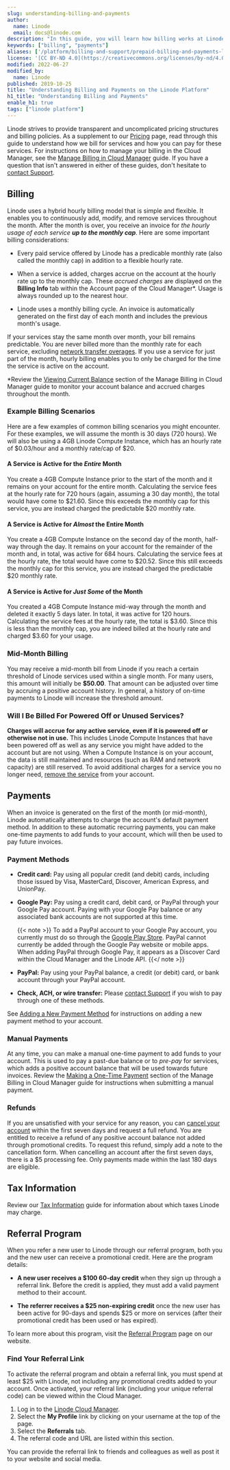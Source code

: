 ```yaml
---
slug: understanding-billing-and-payments
author:
  name: Linode
  email: docs@linode.com
description: "In this guide, you will learn how billing works at Linode, what payment methods are accepted, and other important billing related information."
keywords: ["billing", "payments"]
aliases: ['/platform/billing-and-support/prepaid-billing-and-payments-legacy/','/platform/billing-and-support/how-linode-billing-works/','/platform/billing-and-support/upgrade-to-hourly-billing/','/guides/how-linode-billing-works/','/billing-and-payments/','/platform/billing-and-support/billing-and-payments-classic-manager/','/platform/billing-and-support/billing-and-payments-new-manager/','/platform/billing-and-payments/','/platform/billing-and-support/billing-and-payments/',/guides/billing-and-payments/]
license: '[CC BY-ND 4.0](https://creativecommons.org/licenses/by-nd/4.0)'
modified: 2022-06-27
modified_by:
  name: Linode
published: 2019-10-25
title: "Understanding Billing and Payments on the Linode Platform"
h1_title: "Understanding Billing and Payments"
enable_h1: true
tags: ["linode platform"]
---
```


Linode strives to provide transparent and uncomplicated pricing structures and billing policies. As a supplement to our [Pricing](https://www.linode.com/pricing/) page, read through this guide to understand how we bill for services and how you can pay for these services. For instructions on how to manage your billing in the Cloud Manager, see the [Manage Billing in Cloud Manager](/docs/guides/manage-billing-in-cloud-manager/) guide. If you have a question that isn't answered in either of these guides, don't hesitate to [contact Support](https://www.linode.com/support/).

## Billing

Linode uses a hybrid hourly billing model that is simple and flexible. It enables you to continuously add, modify, and remove services throughout the month. After the month is over, you receive an invoice for *the hourly usage of each service **up to the monthly cap***. Here are some important billing considerations:

- Every paid service offered by Linode has a predicable monthly rate (also called the monthly cap) in addition to a flexible hourly rate.

- When a service is added, charges accrue on the account at the hourly rate up to the monthly cap. These *accrued charges* are displayed on the **Billing Info** tab within the Account page of the Cloud Manager\*. Usage is always rounded up to the nearest hour.

- Linode uses a monthly billing cycle. An invoice is automatically generated on the first day of each month and includes the previous month's usage.

If your services stay the same month over month, your bill remains predictable. You are never billed more than the monthly rate for each service, excluding [network transfer overages](/docs/guides/network-transfer/). If you use a service for just part of the month, hourly billing enables you to only be charged for the time the service is active on the account.

\*Review the [Viewing Current Balance](/docs/guides/manage-billing-in-cloud-manager/#accessing-billing-information) section of the Manage Billing in Cloud Manager guide to monitor your account balance and accrued charges throughout the month.

### Example Billing Scenarios

Here are a few examples of common billing scenarios you might encounter. For these examples, we will assume the month is 30 days (720 hours). We will also be using a 4GB Linode Compute Instance, which has an hourly rate of $0.03/hour and a monthly rate/cap of $20.

#### A Service is Active for the *Entire* Month

You create a 4GB Compute Instance prior to the start of the month and it remains on your account for the entire month. Calculating the service fees at the hourly rate for 720 hours (again, assuming a 30 day month), the total would have come to $21.60. Since this exceeds the monthly cap for this service, you are instead charged the predictable $20 monthly rate.

#### A Service is Active for *Almost* the Entire Month

You create a 4GB Compute Instance on the second day of the month, half-way through the day. It remains on your account for the remainder of the month and, in total, was active for 684 hours. Calculating the service fees at the hourly rate, the total would have come to $20.52. Since this still exceeds the monthly cap for this service, you are instead charged the predictable $20 monthly rate.

#### A Service is Active for *Just Some* of the Month

You created a 4GB Compute Instance mid-way through the month and deleted it exactly 5 days later. In total, it was active for 120 hours. Calculating the service fees at the hourly rate, the total is $3.60. Since this is less than the monthly cap, you are indeed billed at the hourly rate and charged $3.60 for your usage.

### Mid-Month Billing

You may receive a mid-month bill from Linode if you reach a certain threshold of Linode services used within a single month. For many users, this amount will initially be **$50.00**. That amount can be adjusted over time by accruing a positive account history. In general, a history of on-time payments to Linode will increase the threshold amount.

### Will I Be Billed For Powered Off or Unused Services?

**Charges will accrue for any active service, even if it is powered off or otherwise not in use.**  This includes Linode Compute Instances that have been powered off as well as any service you might have added to the account but are not using. When a Compute Instance is on your account, the data is still maintained and resources (such as RAM and network capacity) are still reserved. To avoid additional charges for a service you no longer need, [remove the service](/docs/guides/manage-billing-in-cloud-manager/#removing-services) from your account.

## Payments

When an invoice is generated on the first of the month (or mid-month), Linode automatically attempts to charge the account's default payment method. In addition to these automatic recurring payments, you can make one-time payments to add funds to your account, which will then be used to pay future invoices.

### Payment Methods

- **Credit card:** Pay using all popular credit (and debit) cards, including those issued by Visa, MasterCard, Discover, American Express, and UnionPay.

- **Google Pay:** Pay using a credit card, debit card, or PayPal through your Google Pay account. Paying with your Google Pay balance or any associated bank accounts are not supported at this time.

    {{< note >}}
To add a PayPal account to your Google Pay account, you currently must do so through the [Google Play Store](https://play.google.com/store/paymentmethods). PayPal cannot currently be added through the Google Pay website or mobile apps. When adding PayPal through Google Pay, it appears as a Discover Card within the Cloud Manager and the Linode API.
{{</ note >}}

- **PayPal:** Pay using your PayPal balance, a credit (or debit) card, or bank account through your PayPal account.

- **Check, ACH, or wire transfer:** Please [contact Support](https://www.linode.com/support/) if you wish to pay through one of these methods.

See [Adding a New Payment Method](/docs/guides/manage-billing-in-cloud-manager/#adding-a-new-payment-method) for instructions on adding a new payment method to your account.

### Manual Payments

At any time, you can make a manual one-time payment to add funds to your account. This is used to pay a past-due balance or to *pre-pay* for services, which adds a positive account balance that will be used towards future invoices. Review the [Making a One-Time Payment](/docs/guides/manage-billing-in-cloud-manager/#making-a-one-time-payment) section of the Manage Billing in Cloud Manager guide for instructions when submitting a manual payment.

### Refunds

If you are unsatisfied with your service for any reason, you can [cancel your account](/docs/guides/manage-billing-in-cloud-manager/#cancelling-your-account) within the first seven days and request a full refund. You are entitled to receive a refund of any positive account balance not added through promotional credits. To request this refund, simply add a note to the cancellation form. When cancelling an account after the first seven days, there is a $5 processing fee. Only payments made within the last 180 days are eligible.

## Tax Information

Review our [Tax Information](/docs/guides/tax-information/) guide for information about which taxes Linode may charge.

## Referral Program

When you refer a new user to Linode through our referral program, both you and the new user can receive a promotional credit. Here are the program details:

-  **A new user receives a $100 60-day credit** when they sign up through a referral link. Before the credit is applied, they must add a valid payment method to their account.

-  **The referrer receives a $25 non-expiring credit** once the new user has been active for 90-days and spends $25 or more on services (after their promotional credit has been used or has expired).

To learn more about this program, visit the [Referral Program](https://www.linode.com/referral-program/) page on our website.

### Find Your Referral Link

To activate the referral program and obtain a referral link, you must spend at least $25 with Linode, not including any promotional credits added to your account. Once activated, your referral link (including your unique referral code) can be viewed within the Cloud Manager.

1.  Log in to the [Linode Cloud Manager](https://cloud.linode.com).
1.  Select the **My Profile** link by clicking on your username at the top of the page.
1.  Select the **Referrals** tab.
1.  The referral code and URL are listed within this section.

You can provide the referral link to friends and colleagues as well as post it to your website and social media.
